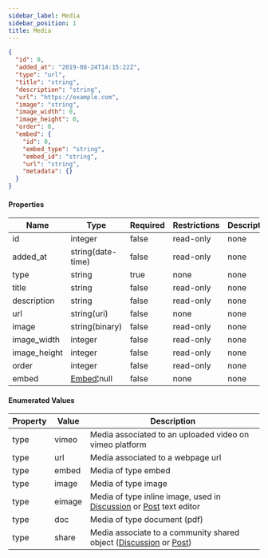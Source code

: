 ```yaml
---
sidebar_label: Media
sidebar_position: 1
title: Media
---
```


```json
{
  "id": 0,
  "added_at": "2019-08-24T14:15:22Z",
  "type": "url",
  "title": "string",
  "description": "string",
  "url": "https://example.com",
  "image": "string",
  "image_width": 0,
  "image_height": 0,
  "order": 0,
  "embed": {
    "id": 0,
    "embed_type": "string",
    "embed_id": "string",
    "url": "string",
    "metadata": {}
  }
}

```

#### Properties

|Name|Type|Required|Restrictions|Description|
|---|---|---|---|---|
|id|integer|false|read-only|none|
|added_at|string(date-time)|false|read-only|none|
|type|string|true|none|none|
|title|string|false|read-only|none|
|description|string|false|read-only|none|
|url|string(uri)|false|none|none|
|image|string(binary)|false|read-only|none|
|image_width|integer|false|read-only|none|
|image_height|integer|false|read-only|none|
|order|integer|false|read-only|none|
|embed|[Embed](../schemas/embed)¦null|false|none|none|

#### Enumerated Values

|Property|Value|Description|
|---|---|---|
|type|vimeo|Media associated to an uploaded video on vimeo platform|
|type|url|Media associated to a webpage url|
|type|embed|Media of type embed|
|type|image|Media of type image|
|type|eimage|Media of type inline image, used in [Discussion](../discussion/get_all_discussions) or [Post](../post/get_all_posts)  text editor|
|type|doc|Media of type document (pdf)|
|type|share|Media associate to a community shared object ([Discussion](../schemas/discussion) or [Post](../schemas/post))|
